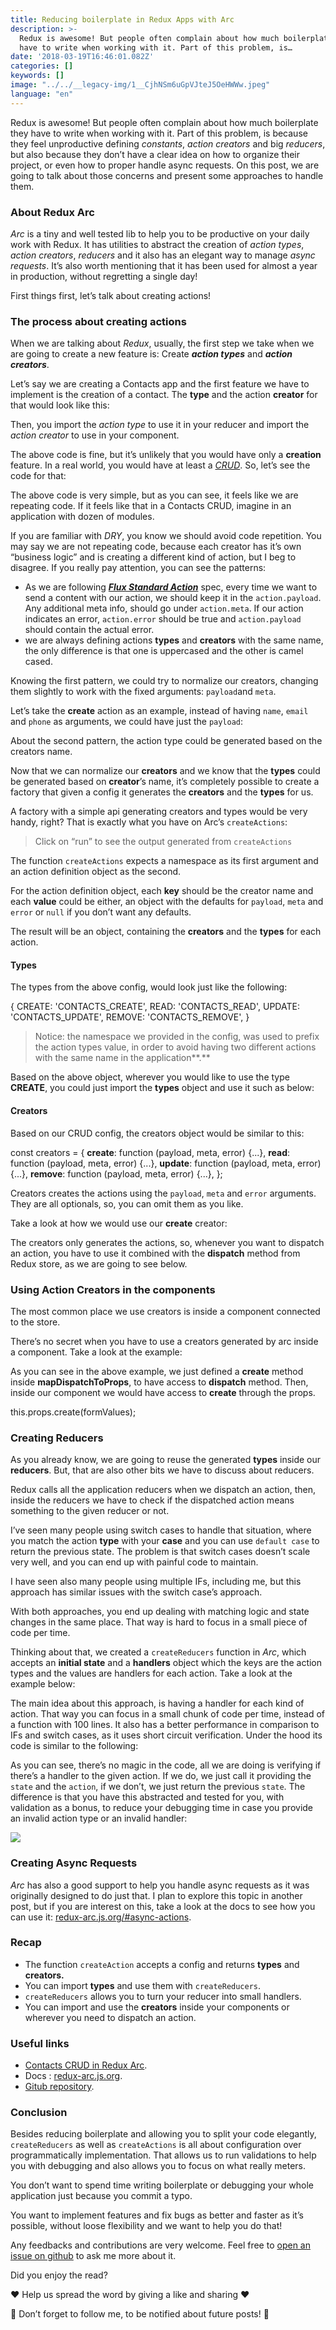 ```yaml
---
title: Reducing boilerplate in Redux Apps with Arc
description: >-
  Redux is awesome! But people often complain about how much boilerplate they
  have to write when working with it. Part of this problem, is…
date: '2018-03-19T16:46:01.082Z'
categories: []
keywords: []
image: "../../__legacy-img/1__CjhNSm6uGpVJteJ5OeHWWw.jpeg"
language: "en"
---
```


Redux is awesome! But people often complain about how much boilerplate they have to write when working with it. Part of this problem, is because they feel unproductive defining _constants_, _action creators_ and big _reducers_, but also because they don’t have a clear idea on how to organize their project, or even how to proper handle async requests. On this post, we are going to talk about those concerns and present some approaches to handle them.

### About Redux Arc

_Arc_ is a tiny and well tested lib to help you to be productive on your daily work with Redux. It has utilities to abstract the creation of _action types_, _action creators_, _reducers_ and it also has an elegant way to manage _async requests_. It’s also worth mentioning that it has been used for almost a year in production, without regretting a single day!

First things first, let’s talk about creating actions!

### The process about creating actions

When we are talking about _Redux_, usually, the first step we take when we are going to create a new feature is: Create **_action types_** and **_action creators_**.

Let’s say we are creating a Contacts app and the first feature we have to implement is the creation of a contact. The **type** and the action **creator** for that would look like this:

Then, you import the _action type_ to use it in your reducer and import the _action creator_ to use in your component.

The above code is fine, but it’s unlikely that you would have only a **creation** feature. In a real world, you would have at least a [_CRUD_](https://pt.wikipedia.org/wiki/CRUD). So, let’s see the code for that:

The above code is very simple, but as you can see, it feels like we are repeating code. If it feels like that in a Contacts CRUD, imagine in an application with dozen of modules.

If you are familiar with _DRY_, you know we should avoid code repetition. You may say we are not repeating code, because each creator has it’s own “business logic” and is creating a different kind of action, but I beg to disagree. If you really pay attention, you can see the patterns:

*   As we are following [**_Flux Standard Action_**](https://github.com/redux-utilities/flux-standard-action) spec, every time we want to send a content with our action, we should keep it in the `action.payload`. Any additional meta info, should go under `action.meta`. If our action indicates an error, `action.error` should be true and `action.payload` should contain the actual error.
*   we are always defining actions **types** and **creators** with the same name, the only difference is that one is uppercased and the other is camel cased.

Knowing the first pattern, we could try to normalize our creators, changing them slightly to work with the fixed arguments: `payload`and `meta`.

Let’s take the **create** action as an example, instead of having `name`, `email` and `phone` as arguments, we could have just the `payload`:

About the second pattern, the action type could be generated based on the creators name.

Now that we can normalize our **creators** and we know that the **types** could be generated based on **creator**’s name, it’s completely possible to create a factory that given a config it generates the **creators** and the **types** for us.

A factory with a simple api generating creators and types would be very handy, right? That is exactly what you have on Arc’s `createActions`:

> Click on “run” to see the output generated from `createActions`

The function `createActions` expects a namespace as its first argument and an action definition object as the second.

For the action definition object, each **key** should be the creator name and each **value** could be either, an object with the defaults for `payload`, `meta` and `error` or `null` if you don’t want any defaults.

The result will be an object, containing the **creators** and the **types** for each action.

#### Types

The types from the above config, would look just like the following:

{
  CREATE: 'CONTACTS\_CREATE',
  READ:   'CONTACTS\_READ',
  UPDATE: 'CONTACTS\_UPDATE',
  REMOVE: 'CONTACTS\_REMOVE',
}

> Notice: the namespace we provided in the config, was used to prefix the action types value, in order to avoid having two different actions with the same name in the application**.**

Based on the above object, wherever you would like to use the type **CREATE**, you could just import the **types** object and use it such as below:

#### Creators

Based on our CRUD config, the creators object would be similar to this:

const creators = {
  **create**: function (payload, meta, error) {...},
  **read**:   function (payload, meta, error) {...},
  **update**: function (payload, meta, error) {...},
  **remove**: function (payload, meta, error) {...},
};

Creators creates the actions using the `payload`, `meta` and `error` arguments. They are all optionals, so, you can omit them as you like.

Take a look at how we would use our **create** creator:

The creators only generates the actions, so, whenever you want to dispatch an action, you have to use it combined with the **dispatch** method from Redux store, as we are going to see below.

### Using Action Creators in the components

The most common place we use creators is inside a component connected to the store.

There’s no secret when you have to use a creators generated by arc inside a component. Take a look at the example:

As you can see in the above example, we just defined a **create** method inside **mapDispatchToProps**, to have access to **dispatch** method. Then, inside our component we would have access to **create** through the props.

this.props.create(formValues);

### Creating Reducers

As you already know, we are going to reuse the generated **types** inside our **reducers**. But, that are also other bits we have to discuss about reducers.

Redux calls all the application reducers when we dispatch an action, then, inside the reducers we have to check if the dispatched action means something to the given reducer or not.

I’ve seen many people using switch cases to handle that situation, where you match the action **type** with your **case** and you can use `default case` to return the previous state. The problem is that switch cases doesn’t scale very well, and you can end up with painful code to maintain.

I have seen also many people using multiple IFs, including me, but this approach has similar issues with the switch case’s approach.

With both approaches, you end up dealing with matching logic and state changes in the same place. That way is hard to focus in a small piece of code per time.

Thinking about that, we created a `createReducers` function in _Arc_, which accepts an **initial state** and a **handlers** object which the keys are the action types and the values are handlers for each action. Take a look at the example below:

The main idea about this approach, is having a handler for each kind of action. That way you can focus in a small chunk of code per time, instead of a function with 100 lines. It also has a better performance in comparison to IFs and switch cases, as it uses short circuit verification. Under the hood its code is similar to the following:

As you can see, there’s no magic in the code, all we are doing is verifying if there’s a handler to the given action. If we do, we just call it providing the `state` and the `action`, if we don’t, we just return the previous `state`. The difference is that you have this abstracted and tested for you, with validation as a bonus, to reduce your debugging time in case you provide an invalid action type or an invalid handler:

![](../__legacy-img/1__P0uAIdhZK6__hvOj62hoykw.png)

### Creating Async Requests

_Arc_ has also a good support to help you handle async requests as it was originally designed to do just that. I plan to explore this topic in another post, but if you are interest on this, take a look at the docs to see how you can use it: [redux-arc.js.org/#async-actions](http://redux-arc.js.org/#async-actions).

### Recap

*   The function `createAction` accepts a config and returns **types** and **creators.**
*   You can import **types** and use them with `createReducers`.
*   `createReducers` allows you to turn your reducer into small handlers.
*   You can import and use the **creators** inside your components or wherever you need to dispatch an action.

### Useful links

*   [Contacts CRUD in Redux Arc](https://github.com/redux-arc/redux-arc-demo).
*   Docs : [redux-arc.js.org](http://redux-arc.js.org).
*   [Gitub repository](https://github.com/viniciusdacal/redux-arc).

### Conclusion

Besides reducing boilerplate and allowing you to split your code elegantly, `createReducers` as well as `createActions` is all about configuration over programmatically implementation. That allows us to run validations to help you with debugging and also allows you to focus on what really meters.

You don’t want to spend time writing boilerplate or debugging your whole application just because you commit a typo.

You want to implement features and fix bugs as better and faster as it’s possible, without loose flexibility and we want to help you do that!

Any feedbacks and contributions are very welcome. Feel free to [open an issue on github](https://github.com/viniciusdacal/redux-arc/issues) to ask me more about it.

Did you enjoy the read?

️❤️ Help us spread the word by giving a like and sharing️️️️ ❤️

🖖 Don’t forget to follow me, to be notified about future posts! 🖖

